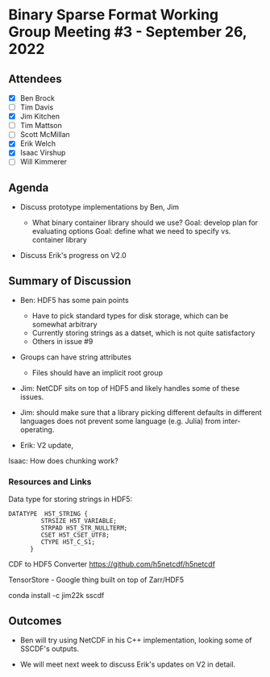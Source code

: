 # Binary Sparse Format Working Group Meeting #3 - September 26, 2022

## Attendees
- [X] Ben Brock
- [ ] Tim Davis
- [X] Jim Kitchen
- [ ] Tim Mattson
- [ ] Scott McMillan
- [X] Erik Welch
- [X] Isaac Virshup
- [ ] Will Kimmerer

## Agenda

- Discuss prototype implementations by Ben, Jim
    * What binary container library should we use?
        Goal: develop plan for evaluating options
        Goal: define what we need to specify vs. container library

- Discuss Erik's progress on V2.0

## Summary of Discussion

- Ben: HDF5 has some pain points
    * Have to pick standard types for disk storage, which can be somewhat arbitrary
    * Currently storing strings as a datset, which is not quite satisfactory
    * Others in issue #9

- Groups can have string attributes
  * Files should have an implicit root group

- Jim: NetCDF sits on top of HDF5 and likely handles some of these issues.

- Jim: should make sure that a library picking different defaults in different
       languages does not prevent some language (e.g. Julia) from inter-operating.

- Erik: V2 update, 

Isaac: How does chunking work?

### Resources and Links
Data type for storing strings in HDF5:
```
DATATYPE  H5T_STRING {
         STRSIZE H5T_VARIABLE;
         STRPAD H5T_STR_NULLTERM;
         CSET H5T_CSET_UTF8;
         CTYPE H5T_C_S1;
      }
```

CDF to HDF5 Converter
https://github.com/h5netcdf/h5netcdf

TensorStore - Google thing built on top of Zarr/HDF5

conda install -c jim22k sscdf

## Outcomes

- Ben will try using NetCDF in his C++ implementation, looking some of SSCDF's outputs.

- We will meet next week to discuss Erik's updates on V2 in detail.
